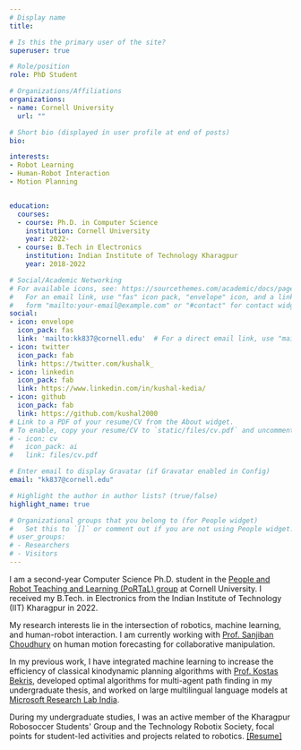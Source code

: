 ```yaml
---
# Display name
title: 

# Is this the primary user of the site?
superuser: true

# Role/position
role: PhD Student

# Organizations/Affiliations
organizations:
- name: Cornell University
  url: ""

# Short bio (displayed in user profile at end of posts)
bio: 

interests:
- Robot Learning
- Human-Robot Interaction
- Motion Planning


education:
  courses:
  - course: Ph.D. in Computer Science
    institution: Cornell University
    year: 2022-
  - course: B.Tech in Electronics 
    institution: Indian Institute of Technology Kharagpur
    year: 2018-2022

# Social/Academic Networking
# For available icons, see: https://sourcethemes.com/academic/docs/page-builder/#icons
#   For an email link, use "fas" icon pack, "envelope" icon, and a link in the
#   form "mailto:your-email@example.com" or "#contact" for contact widget.
social:
- icon: envelope
  icon_pack: fas
  link: 'mailto:kk837@cornell.edu'  # For a direct email link, use "mailto:test@example.org".
- icon: twitter
  icon_pack: fab
  link: https://twitter.com/kushalk_
- icon: linkedin
  icon_pack: fab
  link: https://www.linkedin.com/in/kushal-kedia/
- icon: github
  icon_pack: fab
  link: https://github.com/kushal2000
# Link to a PDF of your resume/CV from the About widget.
# To enable, copy your resume/CV to `static/files/cv.pdf` and uncomment the lines below.
# - icon: cv
#   icon_pack: ai
#   link: files/cv.pdf

# Enter email to display Gravatar (if Gravatar enabled in Config)
email: "kk837@cornell.edu"

# Highlight the author in author lists? (true/false)
highlight_name: true

# Organizational groups that you belong to (for People widget)
#   Set this to `[]` or comment out if you are not using People widget.
# user_groups:
# - Researchers
# - Visitors
---
```


I am a second-year Computer Science Ph.D. student in the [People and Robot Teaching and Learning (PoRTaL) group](https://portal.cs.cornell.edu/) at Cornell University. I received my B.Tech. in Electronics from the Indian Institute of Technology (IIT) Kharagpur in 2022.

My research interests lie in the intersection of robotics, machine learning, and human-robot interaction. I am currently working with [Prof. Sanjiban Choudhury](https://www.sanjibanchoudhury.com/) on human motion forecasting for collaborative manipulation.

In my previous work, I have integrated machine learning to increase the efficiency of classical kinodynamic planning algorithms with [Prof. Kostas Bekris](https://robotics.cs.rutgers.edu/pracsys/members/kostas-bekris/), developed optimal algorithms for multi-agent path finding in my undergraduate thesis, and worked on large multilingual language models at [Microsoft Research Lab India](https://www.microsoft.com/en-us/research/lab/microsoft-research-india/).

During my undergraduate studies, I was an active member of the Kharagpur Robosoccer Students' Group and the Technology Robotix Society, focal points for student-led activities and projects related to robotics. [[Resume]](files/cv.pdf)

